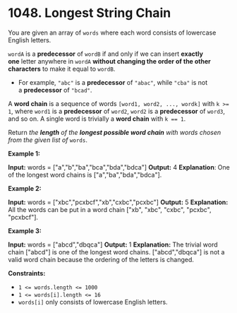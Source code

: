 # 1048. Longest String Chain

You are given an array of `words` where each word consists of lowercase English letters.

`wordA` is a **predecessor** of `wordB` if and only if we can insert **exactly one** letter anywhere in `wordA` **without changing the order of the other characters** to make it equal to `wordB`.

- For example, `"abc"` is a **predecessor** of `"abac"`, while `"cba"` is not a **predecessor** of `"bcad"`.

A **word chain** is a sequence of words `[word1, word2, ..., wordk]` with `k >= 1`, where `word1` is a **predecessor** of `word2`, `word2` is a **predecessor** of `word3`, and so on. A single word is trivially a **word chain** with `k == 1`.

Return _the **length** of the **longest possible word chain** with words chosen from the given list of_ `words`.

**Example 1:**

**Input:** words = ["a","b","ba","bca","bda","bdca"]
**Output:** 4
**Explanation**: One of the longest word chains is ["a","ba","bda","bdca"].

**Example 2:**

**Input:** words = ["xbc","pcxbcf","xb","cxbc","pcxbc"]
**Output:** 5
**Explanation:** All the words can be put in a word chain ["xb", "xbc", "cxbc", "pcxbc", "pcxbcf"].

**Example 3:**

**Input:** words = ["abcd","dbqca"]
**Output:** 1
**Explanation:** The trivial word chain ["abcd"] is one of the longest word chains.
["abcd","dbqca"] is not a valid word chain because the ordering of the letters is changed.

**Constraints:**

- `1 <= words.length <= 1000`
- `1 <= words[i].length <= 16`
- `words[i]` only consists of lowercase English letters.